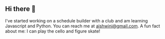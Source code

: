 ## Hi there 👋

I've started working on a schedule builder with a club and am learning Javascript and Python. You can reach me at aishwini@gmail.com. A fun fact about me: I can play the cello and figure skate!


<!--
**aishwiniMadanu/aishwiniMadanu** is a ✨ _special_ ✨ repository because its `README.md` (this file) appears on your GitHub profile.

Here are some ideas to get you started:

- 🔭 I’m currently working on ...
- 🌱 I’m currently learning 
- 👯 I’m looking to collaborate on ...
- 🤔 I’m looking for help with ...
- 💬 Ask me about ...
- 📫 How to reach me: ...
- 😄 Pronouns: she/her
- ⚡ Fun fact: ...
-->
